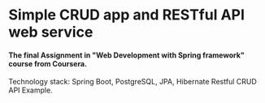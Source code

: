 # Simple CRUD app and RESTful API web service
    
  #### The final Assignment in "Web Development with Spring framework" course from Coursera.
  Technology stack: Spring Boot, PostgreSQL, JPA, Hibernate Restful CRUD API Example.
